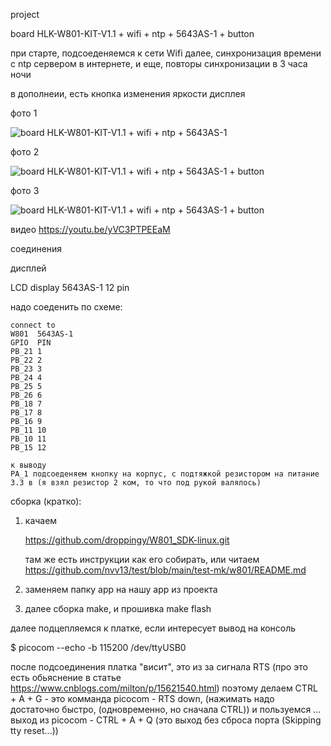 project

board HLK-W801-KIT-V1.1 + wifi + ntp + 5643AS-1 + button

при старте, подсоеденяемся к сети Wifi
далее, синхронизация времени с ntp сервером в интернете, и еще, повторы синхронизации в 3 часа ночи

в дополнеии, есть кнопка изменения яркости дисплея

фото 1 
<p><img src="https://github.com/nvv13/test/blob/main/test-mk/w801/sdk-prj/04_wifi_ntp/w801_quad_digit_led_display.jpg" alt="board HLK-W801-KIT-V1.1 + wifi + ntp + 5643AS-1" title="board HLK-W801-KIT-V1.1 + wifi + ntp + 5643AS-1" /></p>

фото 2 
<p><img src="https://github.com/nvv13/test/blob/main/test-mk/w801/sdk-prj/04_wifi_ntp/w801_4_1.jpg" alt="board HLK-W801-KIT-V1.1 + wifi + ntp + 5643AS-1 + button" title="board HLK-W801-KIT-V1.1 + wifi + ntp + 5643AS-1 + button" /></p>

фото 3 
<p><img src="https://github.com/nvv13/test/blob/main/test-mk/w801/sdk-prj/04_wifi_ntp/w801_4_2.jpg" alt="board HLK-W801-KIT-V1.1 + wifi + ntp + 5643AS-1 + button" title="board HLK-W801-KIT-V1.1 + wifi + ntp + 5643AS-1 + button" /></p>

видео 
https://youtu.be/yVC3PTPEEaM


соединения

дисплей

LCD display 5643AS-1
     12 pin

надо соеденить по схеме:
~~~
connect to
W801  5643AS-1 
GPIO  PIN
PB_21 1
PB_22 2
PB_23 3
PB_24 4
PB_25 5
PB_26 6
PB_18 7
PB_17 8
PB_16 9
PB_11 10
PB_10 11
PB_15 12

к выводу 
PA_1 подсоеденяем кнопку на корпус, с подтяжкой резистором на питание 3.3 в (я взял резистор 2 ком, то что под рукой валялось)
~~~




сборка (кратко):

1) качаем

   https://github.com/droppingy/W801_SDK-linux.git

   там же есть инструкции как его собирать, или читаем https://github.com/nvv13/test/blob/main/test-mk/w801/README.md


2) заменяем папку app на нашу app из проекта


3) далее сборка make, и прошивка make flash



  далее подцепляемся к платке, если интересует вывод на консоль

$ picocom --echo -b 115200 /dev/ttyUSB0

  после подсоединения платка "висит", это из за сигнала RTS (про это есть обьяснение в статье https://www.cnblogs.com/milton/p/15621540.html)
  поэтому делаем CTRL + A + G   - это комманда picocom - RTS down, (нажимать надо достаточно быстро, (одновременно, но сначала CTRL))
  и пользуемся ...
          выход из picocom - CTRL + A + Q  (это выход без сброса порта (Skipping tty reset...))
